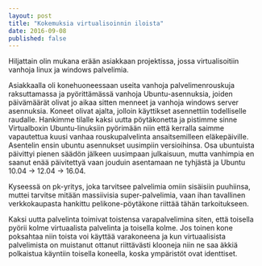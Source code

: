 ```yaml
---
layout: post
title: "Kokemuksia virtualisoinnin iloista"
date: 2016-09-08
published: false
---
```


Hiljattain olin mukana erään asiakkaan projektissa, jossa virtualisoitiin vanhoja linux ja windows palvelimia.

Asiakkaalla oli konehuoneessaan useita vanhoja palvelimenrouskuja raksuttamassa ja pyörittämässä vanhoja Ubuntu-asennuksia, joiden päivämäärät olivat jo aikaa sitten menneet ja vanhoja windows server asennuksia. Koneet olivat ajalta, jolloin käyttikset asennettiin todelliselle raudalle. Hankimme tilalle kaksi uutta pöytäkonetta ja pistimme sinne Virtualboxin Ubuntu-linuksiin pyörimään niin että kerralla saimme vapautettua kuusi vanhaa rouskupalvelinta ansaitsemilleen eläkepäiville. Asentelin ensin ubuntu asennukset uusimpiin versioihinsa. Osa ubuntuista päivittyi pienen säädön jälkeen uusimpaan julkaisuun, mutta vanhimpia en saanut enää päivitettyä vaan jouduin asentamaan ne tyhjästä ja Ubuntu 10.04 -> 12.04 -> 16.04.

Kyseessä on pk-yritys, joka tarvitsee palvelimia omiin sisäisiin puuhiinsa, muttei tarvitse mitään massiivisia super-palvelimia, vaan ihan tavallinen verkkokaupasta hankittu pelikone-pöytäkone riittää tähän tarkoitukseen.

Kaksi uutta palvelinta toimivat toistensa varapalvelimina siten, että toisella pyörii kolme virtuaalista palvelinta ja toisella kolme. Jos toinen kone poksahtaa niin toista voi käyttää varakoneena ja kun virtuaalisista palvelimista on muistanut ottanut riittävästi klooneja niin ne saa äkkiä polkaistua käyntiin toisella koneella, koska ympäristöt ovat identtiset.


